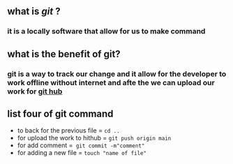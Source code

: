 ## what is ***git*** ?
### it is a **locally** software that allow for us to make command 
## what is the benefit of git? 
### git is a way to **track** our change and it allow for the developer to work offline without internet and afte the we can upload our work for [git hub](https://github.com/) 
## list four of git command
- to back for the previous file =  `cd .. `
- for upload the work to hithub =  `git push origin main `
- for add comment =`  git commit -m"comment" `
- for adding a new file = `touch "name of file" `
